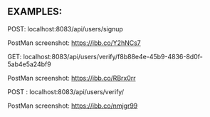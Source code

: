 ## EXAMPLES:

POST: localhost:8083/api/users/signup

PostMan screenshot: https://ibb.co/Y2hNCs7

GET: localhost:8083/api/users/verify/f8b88e4e-45b9-4836-8d0f-5ab4e5a24bf9

PostMan screenshot: https://ibb.co/RBrx0rr

POST : localhost:8083/api/users/verify/

PostMan screenshot: https://ibb.co/nmjgr99
